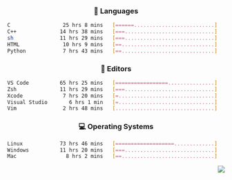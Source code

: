 <!--
<p align="center">
  <img height="50" src="https://cdn.simpleicons.org/c/81c8be" title="clang" alt="clang">
  <img height="50" src="https://cdn.simpleicons.org/c++/81c8be" title="cpp" alt="cpp">
  <img height="50" src="https://cdn.simpleicons.org/arm/81c8be" title="arm" alt="arm">
  <img height="50" src="https://cdn.simpleicons.org/stmicroelectronics/81c8be" title="stmicroelectronics" alt="stmicroelectronics">
  <img height="50" src="https://cdn.simpleicons.org/raspberrypi/81c8be" title="raspberrypi" alt="raspberrypi">
  <img height="50" src="https://cdn.simpleicons.org/cmake/81c8be" title="cmake" alt="cmake">
  <img height="50" src="https://cdn.simpleicons.org/gnubash/81c8be" title="gnubash" alt="gnubash">
</p>
-->

<!--START_SECTION:wakatime_gen-->
<div align="center">

### :hammer: Languages

```sh
C                 25 hrs 8 mins   [======..........................]    27.00%
C++              14 hrs 38 mins   [===.............................]    15.71%
sh               11 hrs 29 mins   [===.............................]    12.33%
HTML              10 hrs 9 mins   [==..............................]    10.90%
Python            7 hrs 43 mins   [==..............................]     8.30%
```

</div>

<div align="center">

### :floppy_disk: Editors

```sh
VS Code          65 hrs 25 mins   [=================...............]    70.22%
Zsh              11 hrs 29 mins   [===.............................]    12.33%
Xcode             7 hrs 20 mins   [=...............................]     7.88%
Visual Studio       6 hrs 1 min   [=...............................]     6.46%
Vim               2 hrs 48 mins   [................................]     3.02%
```

</div>

<div align="center">

### :computer: Operating Systems

```sh
Linux            73 hrs 46 mins   [===================.............]    79.19%
Windows          11 hrs 20 mins   [===.............................]    12.18%
Mac                8 hrs 2 mins   [==..............................]     8.63%
```

</div>


<!--END_SECTION:wakatime_gen-->

<div align="right">

[![](https://komarev.com/ghpvc/?username=luswdev&color=283044&style=for-the-badge&label=visiters)](https://github.com/luswdev)

</div>
